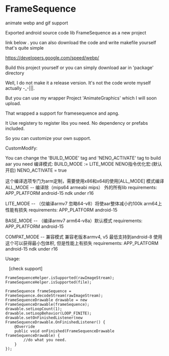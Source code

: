 # FrameSequence
animate webp and gif support 

Exported android source code lib FrameSequence as a new project

link below . you can also download the code and write makefile yourself that's quite simple

https://developers.google.com/speed/webp/

Build this project yourself or you can simply download aar in 'package' directory

Well, I do not make it a release version. It's not the code wrote myself actually -_-|||.

But you can use my wrapper Project 'AnimateGraphics' which I will soon upload.

That wrapped a support for framesequence and apng. 

It Use registery to register libs you need. No dependency or prefabs included.

So you can customize your own support.

CustomModify:

You can change the 'BUILD_MODE' tag and 'NENO_ACTIVATE' tag to build aar you need
编译模式:
BUILD_MODE := LITE_MODE
NENO指令优化宏:(默认开启)
NENO_ACTIVATE = true

这个编译选项专门为arm定制，需要使用x86和x64的使用[ALL_MODE] 模式编译
ALL_MODE     -- 编译除（mips64 armeabi mips） 外的所有lib
requirements:
 APP_PLATFORM android-15
 ndk under r16

LITE_MODE    -- （仅编译armv7 忽略64-v8）将使aar整体减小约100k arm64上性能有损失
requirements:
 APP_PLATFORM android-15

BASE_MODE    -- （编译armv7 arm64-v8a）默认模式
 requirements:
 APP_PLATFORM android-15

COMPAT_MODE  -- 兼容模式 兼容老版本armv4, v5 最低支持到android-8 使用这个可以获得最小包体积, 但是性能上有损失
requirements:
 APP_PLATFORM android-15
 ndk under r16

Usage:

    [check support]
    
    FrameSequenceHelper.isSupported(rawImageStream);
    FrameSequenceHelper.isSupported(file);
      
    FrameSequence frameSequence = FrameSequence.decodeStream(rawImageStream);
    FrameSequenceDrawable drawable = new FrameSequenceDrawable(frameSequence);
    drawable.setLoopCount(1);
    drawable.setLoopBehavior(LOOP_FINITE);
    drawable.setOnFinishedListener(new FrameSequenceDrawable.OnFinishedListener() {
        @Override
        public void onFinished(FrameSequenceDrawable frameSequenceDrawable) {
            //do what you need.
        }
    });








